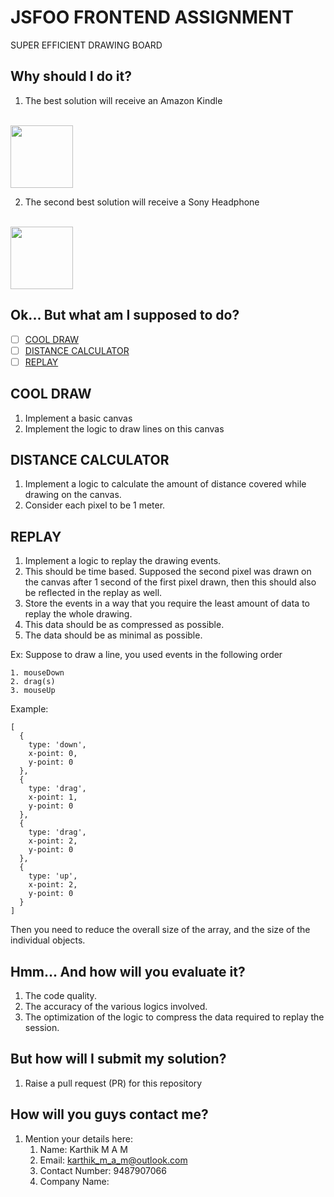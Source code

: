 # JSFOO FRONTEND ASSIGNMENT

SUPER EFFICIENT DRAWING BOARD

## Why should I do it?
1. The best solution will receive an Amazon Kindle
<br /><br />
<img src="https://images-na.ssl-images-amazon.com/images/I/51hrdzXLUHL.jpg" width=100>

2. The second best solution will receive a Sony Headphone
<br /><br />
<img src="https://brain-images-ssl.cdn.dixons.com/4/9/10145294/u_10145294.jpg" width=100>

## Ok... But what am I supposed to do?
  - [ ] [COOL DRAW](#cool-draw)
  - [ ] [DISTANCE CALCULATOR](#distance-calculator)
  - [ ] [REPLAY](#replay)

## COOL DRAW
1. Implement a basic canvas
2. Implement the logic to draw lines on this canvas

## DISTANCE CALCULATOR
1. Implement a logic to calculate the amount of distance covered while drawing on the canvas.
2. Consider each pixel to be 1 meter.

## REPLAY
1. Implement a logic to replay the drawing events.
2. This should be time based. Supposed the second pixel was drawn on the canvas after 1 second of the first pixel drawn, then this should also be reflected in the replay as well.
2. Store the events in a way that you require the least amount of data to replay the whole drawing.
3. This data should be as compressed as possible.
4. The data should be as minimal as possible.

Ex: Suppose to draw a line, you used events in the following order

    1. mouseDown
    2. drag(s)
    3. mouseUp
Example: 
```
[
  {
    type: 'down',
    x-point: 0,
    y-point: 0
  },
  {
    type: 'drag',
    x-point: 1,
    y-point: 0
  },
  {
    type: 'drag',
    x-point: 2,
    y-point: 0
  },
  {
    type: 'up',
    x-point: 2,
    y-point: 0
  }
]
```
Then you need to reduce the overall size of the array, and the size of the individual objects.

## Hmm... And how will you evaluate it?
1. The code quality.
2. The accuracy of the various logics involved.
3. The optimization of the logic to compress the data required to replay the session.

## But how will I submit my solution?
1. Raise a pull request (PR) for this repository

## How will you guys contact me?
1. Mention your details here:
    1. Name: Karthik M A M
    2. Email: karthik_m_a_m@outlook.com
    3. Contact Number: 9487907066
    4. Company Name: 
